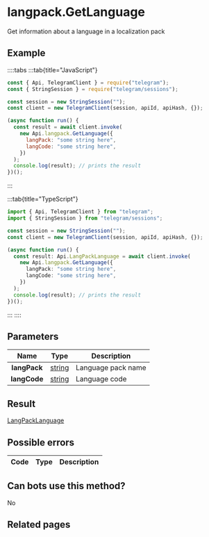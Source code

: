 # langpack.GetLanguage

Get information about a language in a localization pack

## Example

::::tabs
:::tab{title="JavaScript"}

```js
const { Api, TelegramClient } = require("telegram");
const { StringSession } = require("telegram/sessions");

const session = new StringSession("");
const client = new TelegramClient(session, apiId, apiHash, {});

(async function run() {
  const result = await client.invoke(
    new Api.langpack.GetLanguage({
      langPack: "some string here",
      langCode: "some string here",
    })
  );
  console.log(result); // prints the result
})();
```

:::

:::tab{title="TypeScript"}

```ts
import { Api, TelegramClient } from "telegram";
import { StringSession } from "telegram/sessions";

const session = new StringSession("");
const client = new TelegramClient(session, apiId, apiHash, {});

(async function run() {
  const result: Api.LangPackLanguage = await client.invoke(
    new Api.langpack.GetLanguage({
      langPack: "some string here",
      langCode: "some string here",
    })
  );
  console.log(result); // prints the result
})();
```

:::
::::

## Parameters

|     Name     | Type                                            | Description        |
| :----------: | ----------------------------------------------- | ------------------ |
| **langPack** | [string](https://core.telegram.org/type/string) | Language pack name |
| **langCode** | [string](https://core.telegram.org/type/string) | Language code      |

## Result

[LangPackLanguage](https://core.telegram.org/type/LangPackLanguage)

## Possible errors

| Code | Type | Description |
| :--: | ---- | ----------- |

## Can bots use this method?

No

## Related pages

